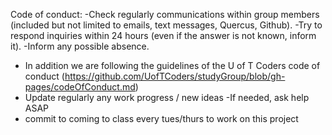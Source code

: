Code of conduct:
-Check regularly communications within group members (included but not limited to emails, text messages, Quercus, Github).
-Try to respond inquiries within 24 hours (even if the answer is not known, inform it).
-Inform any possible absence.
- In addition we are following the guidelines of the U of T Coders code of conduct 
(https://github.com/UofTCoders/studyGroup/blob/gh-pages/codeOfConduct.md)
- Update regularly any work progress / new ideas
-If needed, ask help ASAP
- commit to coming to class every tues/thurs to work on this project
